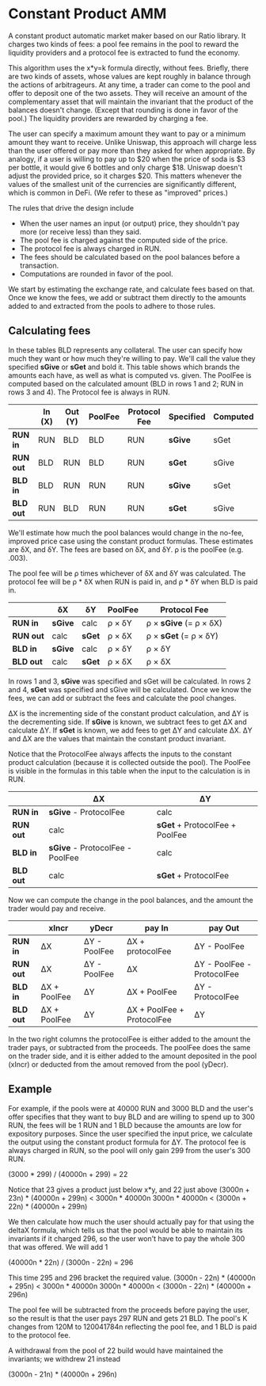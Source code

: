 # Constant Product AMM

A constant product automatic market maker based on our Ratio library. It charges
two kinds of fees: a pool fee remains in the pool to reward the liquidity
providers and a protocol fee is extracted to fund the economy.

This algorithm uses the x*y=k formula directly, without fees. Briefly, there are
two kinds of assets, whose values are kept roughly in balance through the
actions of arbitrageurs. At any time, a trader can come to the pool and offer to
deposit one of the two assets. They will receive an amount
of the complementary asset that will maintain the invariant that the product of
the balances doesn't change. (Except that rounding is done in favor of the
pool.) The liquidity providers are rewarded by charging a fee. 

The user can specify a maximum amount they want to pay or a minimum amount they
want to receive. Unlike Uniswap, this approach will charge less than the user
offered or pay more than they asked for when appropriate. By analogy, if a user
is willing to pay up to $20 when the price of soda is $3 per bottle, it would
give 6 bottles and only charge $18. Uniswap doesn't adjust the provided price,
so it charges $20. This matters whenever the values of the smallest unit of the
currencies are significantly different, which is common in DeFi. (We refer to
these as "improved" prices.)

The rules that drive the design include

* When the user names an input (or output) price, they shouldn't pay more
  (or receive less) than they said.
* The pool fee is charged against the computed side of the price.
* The protocol fee is always charged in RUN.
* The fees should be calculated based on the pool balances before a transaction.
* Computations are rounded in favor of the pool.

We start by estimating the exchange rate, and calculate fees based on that. Once
we know the fees, we add or subtract them directly to the amounts added to and
extracted from the pools to adhere to those rules.

## Calculating fees

In these tables BLD represents any collateral. The user can specify how much
they want or how much they're willing to pay. We'll call the value they
specified **sGive** or **sGet** and bold it. This table shows which brands the
amounts each have, as well as what is computed vs. given. The PoolFee is
computed based on the calculated amount (BLD in rows 1 and 2; RUN in rows 3 and
4). The Protocol fee is always in RUN.

|          | In (X) | Out (Y) | PoolFee | Protocol Fee | Specified | Computed |
|---------|-----|-----|--------|-----|------|-----|
| **RUN in** | RUN | BLD | BLD | RUN | **sGive** | sGet |
| **RUN out** | BLD | RUN | BLD | RUN | **sGet** | sGive |
| **BLD in** | BLD | RUN | RUN | RUN | **sGive** | sGet |
| **BLD out** | RUN | BLD | RUN | RUN | **sGet** | sGive |

We'll estimate how much the pool balances would change in the no-fee, improved
price case using the constant product formulas. These estimates are &delta;X,
and &delta;Y. The fees are based on &delta;X, and &delta;Y. &rho; is the poolFee
(e.g. .003).

The pool fee will be &rho; times whichever of &delta;X and &delta;Y was
calculated. The protocol fee will be &rho; * &delta;X when RUN is paid in, and
&rho; * &delta;Y when BLD is paid in.

|          | &delta;X | &delta;Y | PoolFee | Protocol Fee |
|---------|-----|-----|--------|-----|
| **RUN in**  | **sGive** | calc | &rho; &times; &delta;Y | &rho; &times; **sGive** (= &rho; &times; &delta;X) |
| **RUN out** | calc  | **sGet** | &rho; &times; &delta;X | &rho; &times; **sGet** (= &rho; &times; &delta;Y) |
| **BLD in**  | **sGive**  | calc | &rho; &times; &delta;Y | &rho; &times; &delta;Y |
| **BLD out** | calc | **sGet** | &rho; &times; &delta;X | &rho; &times; &delta;X |

In rows 1 and 3, **sGive** was specified and sGet will be calculated. In rows 2
and 4, **sGet** was specified and sGive will be calculated. Once we know the
fees, we can add or subtract the fees and calculate the pool changes.

&Delta;X is the incrementing side of the constant product calculation, and
&Delta;Y is the decrementing side. If **sGive** is known, we subtract fees to
get &Delta;X and calculate &Delta;Y. If **sGet** is known, we add fees to
get &Delta;Y and calculate &Delta;X. &Delta;Y and &Delta;X are the values
that maintain the constant product invariant.

Notice that the ProtocolFee always affects the inputs to the constant product
calculation (because it is collected outside the pool). The PoolFee is visible
in the formulas in this table when the input to the calculation is in RUN.

|          | &Delta;X | &Delta;Y |
|---------|-----|-----|
| **RUN in** | **sGive** - ProtocolFee | calc |
| **RUN out** | calc | **sGet** + ProtocolFee + PoolFee |
| **BLD in** | **sGive** - ProtocolFee - PoolFee | calc |
| **BLD out** | calc | **sGet** + ProtocolFee |

Now we can compute the change in the pool balances, and the amount the trader
would pay and receive.

|          | xIncr | yDecr | pay In | pay Out |
|---------|-----|-----|-----|-----|
| **RUN in**  | &Delta;X | &Delta;Y - PoolFee | &Delta;X + protocolFee | &Delta;Y - PoolFee |
| **RUN out** | &Delta;X | &Delta;Y - PoolFee | &Delta;X | &Delta;Y - PoolFee - ProtocolFee |
| **BLD in**  | &Delta;X + PoolFee | &Delta;Y | &Delta;X + PoolFee | &Delta;Y - ProtocolFee |
| **BLD out** | &Delta;X + PoolFee | &Delta;Y | &Delta;X + PoolFee + ProtocolFee | &Delta;Y |

In the two right columns the protocolFee is either added to the amount the
trader pays, or subtracted from the proceeds. The poolFee does the same on the
trader side, and it is either added to the amount deposited in the pool (xIncr)
or deducted from the amout removed from the pool (yDecr).

## Example

For example, if the pools were at 40000 RUN and 3000 BLD and the user's offer
specifies that they want to buy BLD and are willing to spend up to 300 RUN, the
fees will be 1 RUN and 1 BLD because the amounts are low for expository
purposes. Since the user specified the input price, we calculate the output
using the constant product formula for &Delta;Y. The protocol fee is always
charged in RUN, so the pool will only gain 299 from the user's 300 RUN.

(3000 * 299) / (40000n + 299) = 22

Notice that 23 gives a product just below x*y, and 22 just above
(3000n + 23n)  * (40000n + 299n) < 3000n * 40000n
3000n * 40000n < (3000n + 22n)  * (40000n + 299n)

We then calculate how much the user should actually pay for that using the
deltaX formula, which tells us that the pool would be able to maintain its
invariants if it charged 296, so the user won't have to pay the whole 300 that
was offered. We will add 1

(40000n * 22n) / (3000n - 22n) = 296

This time 295 and 296 bracket the required value.
(3000n - 22n)  * (40000n + 295n) < 3000n * 40000n
3000n * 40000n < (3000n - 22n)  * (40000n + 296n)

The pool fee will be subtracted from the proceeds before paying the user, so the
result is that the user pays 297 RUN and gets 21 BLD. The pool's K changes from
120M to 120041784n reflecting the pool fee, and 1 BLD is paid to the protocol
fee.

A withdrawal from the pool of 22 build would have  maintained the invariants;
we withdrew 21 instead

(3000n - 21n)  * (40000n + 296n)
